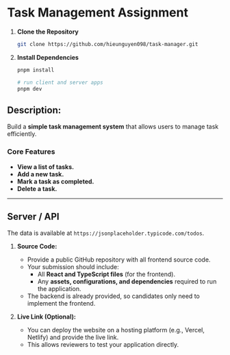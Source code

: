 # Task Management Assignment

1. **Clone the Repository**
   ```bash
   git clone https://github.com/hieunguyen098/task-manager.git
   ```
2. **Install Dependencies**

   ```bash
   pnpm install

   # run client and server apps
   pnpm dev
   ```

## **Description:**

Build a **simple task management system** that allows users to manage task efficiently.

### **Core Features**

- **View a list of tasks.**
- **Add a new task.**
- **Mark a task as completed.**
- **Delete a task.**

---

## Server / API

The data is available at `https://jsonplaceholder.typicode.com/todos`.

1. **Source Code:**

   - Provide a public GitHub repository with all frontend source code.
   - Your submission should include:
     - All **React and TypeScript files** (for the frontend).
     - Any **assets, configurations, and dependencies** required to run the application.
   - The backend is already provided, so candidates only need to implement the frontend.

2. **Live Link (Optional):**
   - You can deploy the website on a hosting platform (e.g., Vercel, Netlify) and provide the live link.
   - This allows reviewers to test your application directly.
